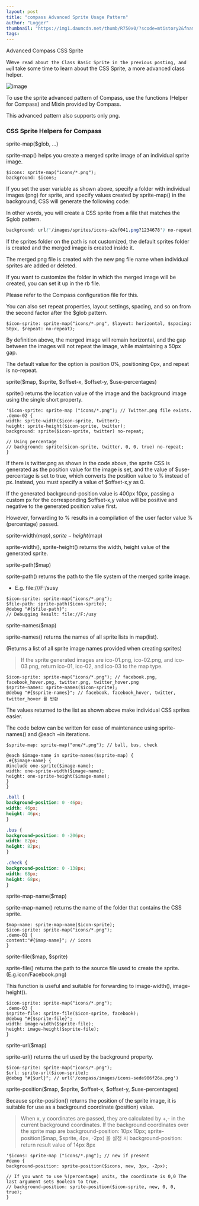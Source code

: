 ```yaml
---
layout: post
title: "compass Advanced Sprite Usage Pattern"
author: "Logger"
thumbnail: "https://img1.daumcdn.net/thumb/R750x0/?scode=mtistory2&fname=https%3A%2F%2Ft1.daumcdn.net%2Fcfile%2Ftistory%2F22296F455681F5C010"
tags: 
---
```



Advanced Compass CSS Sprite

We`ve read about the Class Basic Sprite in the previous posting, and we`ll take some time to learn about the CSS Sprite, a more advanced class helper.

![image](https://t1.daumcdn.net/cfile/tistory/22296F455681F5C010)

To use the sprite advanced pattern of Compass, use the functions (Helper for Compass) and Mixin provided by Compass.

This advanced pattern also supports only png.

### CSS Sprite Helpers for Compass

sprite-map($glob, ...)

sprite-map() helps you create a merged sprite image of an individual sprite image.

```undefined
$icons: sprite-map("icons/*.png");
background: $icons;
```

If you set the user variable as shown above, specify a folder with individual images (png) for sprite, and specify values created by sprite-map() in the background, CSS will generate the following code:

In other words, you will create a CSS sprite from a file that matches the $glob pattern.

```css
background: url('/images/sprites/icons-a2ef041.png?1234678') no-repeat;
```

If the sprites folder on the path is not customized, the default sprites folder is created and the merged image is created inside it.

The merged png file is created with the new png file name when individual sprites are added or deleted.

If you want to customize the folder in which the merged image will be created, you can set it up in the rb file.

Please refer to the Compass configuration file for this.

You can also set repeat properties, layout settings, spacing, and so on from the second factor after the $glob pattern.

```undefined
$icon-sprite: sprite-map("icons/*.png", $layout: horizontal, $spacing: 50px, $repeat: no-repeat);
```

By definition above, the merged image will remain horizontal, and the gap between the images will not repeat the image, while maintaining a 50px gap.

The default value for the option is position 0%, positioning 0px, and repeat is no-repeat.

sprite($map, $sprite, $offset-x, $offset-y, $use-percentages)

sprite() returns the location value of the image and the background image using the single short property.

```undefined
'$icon-sprite: sprite-map ("icons/*.png"); // Twitter.png file exists.
.demo-02 {
width: sprite-width($icon-sprite, twitter);
height: sprite-height($icon-sprite, twitter);
background: sprite($icon-sprite, twitter) no-repeat;

// Using percentage
// background: sprite($icon-sprite, twitter, 0, 0, true) no-repeat;
}
```

If there is twitter.png as shown in the code above, the sprite CSS is generated as the position value for the image is set, and the value of $use-percentage is set to true, which converts the position value to % instead of px. Instead, you must specify a value of $offset-x,y as 0.

If the generated background-position value is 400px 10px, passing a custom px for the corresponding $offset-x,y value will be positive and negative to the generated position value first.

However, forwarding to % results in a compilation of the user factor value % (percentage) passed.

sprite-width($map), sprite-height($map)

sprite-width(), sprite-height() returns the width, height value of the generated sprite.

sprite-path($map)

sprite-path() returns the path to the file system of the merged sprite image.

- E.g. file:///F:/susy

```undefined
$icon-sprite: sprite-map("icons/*.png");
$file-path: sprite-path($icon-sprite);
@debug "#{$file-path}";
// Debugging Result: file://F:/usy
```

sprite-names($map)

sprite-names() returns the names of all sprite lists in map(list).

(Returns a list of all sprite image names provided when creating sprites)

> If the sprite generated images are ico-01.png, ico-02.png, and ico-03.png, return ico-01, ico-02, and ico-03 to the map type.

```undefined
$icon-sprite: sprite-map("icons/*.png"); // facebook.png, facebook_hover.png, twitter.png, twitter_hover.png
$sprite-names: sprite-names($icon-sprite);
@debug "#{$sprite-names}"; // facebook, facebook_hover, twitter, twitter_hover 를 반환
```

The values returned to the list as shown above make individual CSS sprites easier.

The code below can be written for ease of maintenance using sprite-names() and @each ~in iterations.

```undefined
$sprite-map: sprite-map("one/*.png"); // ball, bus, check

@each $image-name in sprite-names($sprite-map) {
.#{$image-name} {
@include one-sprite($image-name);
width: one-sprite-width($image-name);
height: one-sprite-height($image-name);
}
}
```

```css
.ball {
background-position: 0 -46px;
width: 46px;
height: 46px;
}

.bus {
background-position: 0 -206px;
width: 82px;
height: 82px;
}

.check {
background-position: 0 -138px;
width: 68px;
height: 68px;
}
```

sprite-map-name($map)

sprite-map-name() returns the name of the folder that contains the CSS sprite.

```undefined
$map-name: sprite-map-name($icon-sprite);
$icon-sprite: sprite-map("icons/*.png");
.demo-01 {
content:"#{$map-name}"; // icons
}
```

sprite-file($map, $sprite)

sprite-file() returns the path to the source file used to create the sprite. (E.g.icon/Facebook.png)

This function is useful and suitable for forwarding to image-width(), image-height().

```undefined
$icon-sprite: sprite-map("icons/*.png");
.demo-03 {
$sprite-file: sprite-file($icon-sprite, facebook);
@debug "#{$sprite-file}";
width: image-width($sprite-file);
height: image-height($sprite-file);
}
```

sprite-url($map)

sprite-url() returns the url used by the background property.

```undefined
$icon-sprite: sprite-map("icons/*.png");
$url: sprite-url($icon-sprite);
@debug "#{$url}"; // url('/compass/images/icons-sede906f26a.png')
```

sprite-position($map, $sprite, $offset-x, $offset-y, $use-percentages)

Because sprite-position() returns the position of the sprite image, it is suitable for use as a background coordinate (position) value.

> When x, y coordinates are passed, they are calculated by +,- in the current background coordinates.
If the background coordinates over the sprite map are background-position: 10px 10px;
sprite-position($map, $sprite, 4px, -2px) 을 설정 시
background-position: return result value of 14px 8px

```undefined
'$icons: sprite-map ("icons/*.png"); // new if present
#demo {
background-position: sprite-position($icons, new, 3px, -2px);

// If you want to use %(percentage) units, the coordinate is 0,0 The last argument sets Boolean to true.
// background-position: sprite-position($icon-sprite, new, 0, 0, true);
}
```